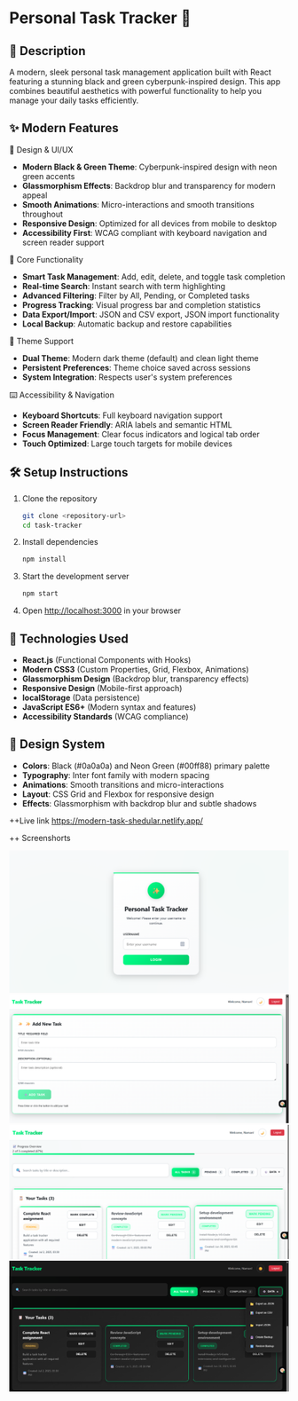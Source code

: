 # Personal Task Tracker 🚀

## 📖 Description
A modern, sleek personal task management application built with React featuring a stunning black and green cyberpunk-inspired design. This app combines beautiful aesthetics with powerful functionality to help you manage your daily tasks efficiently.

## ✨ Modern Features

 🎨 Design & UI/UX
- **Modern Black & Green Theme**: Cyberpunk-inspired design with neon green accents
- **Glassmorphism Effects**: Backdrop blur and transparency for modern appeal
- **Smooth Animations**: Micro-interactions and smooth transitions throughout
- **Responsive Design**: Optimized for all devices from mobile to desktop
- **Accessibility First**: WCAG compliant with keyboard navigation and screen reader support

 🚀 Core Functionality
- **Smart Task Management**: Add, edit, delete, and toggle task completion
- **Real-time Search**: Instant search with term highlighting
- **Advanced Filtering**: Filter by All, Pending, or Completed tasks
- **Progress Tracking**: Visual progress bar and completion statistics
- **Data Export/Import**: JSON and CSV export, JSON import functionality
- **Local Backup**: Automatic backup and restore capabilities

 🌙 Theme Support
- **Dual Theme**: Modern dark theme (default) and clean light theme
- **Persistent Preferences**: Theme choice saved across sessions
- **System Integration**: Respects user's system preferences

 ⌨️ Accessibility & Navigation
- **Keyboard Shortcuts**: Full keyboard navigation support
- **Screen Reader Friendly**: ARIA labels and semantic HTML
- **Focus Management**: Clear focus indicators and logical tab order
- **Touch Optimized**: Large touch targets for mobile devices



## 🛠 Setup Instructions

1. Clone the repository
   ```bash
   git clone <repository-url>
   cd task-tracker
   ```

2. Install dependencies
   ```bash
   npm install
   ```

3. Start the development server
   ```bash
   npm start
   ```

4. Open [http://localhost:3000](http://localhost:3000) in your browser

## 🧰 Technologies Used
- **React.js** (Functional Components with Hooks)
- **Modern CSS3** (Custom Properties, Grid, Flexbox, Animations)
- **Glassmorphism Design** (Backdrop blur, transparency effects)
- **Responsive Design** (Mobile-first approach)
- **localStorage** (Data persistence)
- **JavaScript ES6+** (Modern syntax and features)
- **Accessibility Standards** (WCAG compliance)

## 🎨 Design System
- **Colors**: Black (#0a0a0a) and Neon Green (#00ff88) primary palette
- **Typography**: Inter font family with modern spacing
- **Animations**: Smooth transitions and micro-interactions
- **Layout**: CSS Grid and Flexbox for responsive design
- **Effects**: Glassmorphism with backdrop blur and subtle shadows

++Live link
https://modern-task-shedular.netlify.app/

++ Screenshorts

![alt text](<public/Screenshot 2025-07-03 121900.png>)
![alt text](<public/Screenshot 2025-07-03 122221.png>)
![alt text](<public/Screenshot 2025-07-03 122235.png>)
![alt text](<public/Screenshot 2025-07-03 122305.png>)